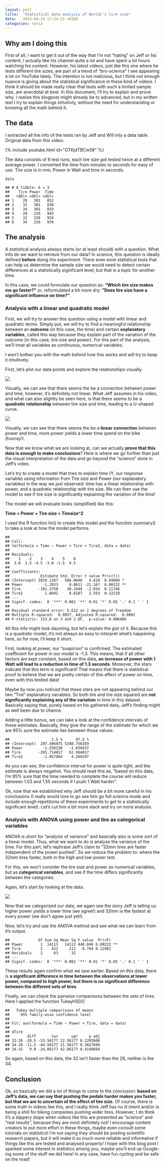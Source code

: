 ```yaml
---
layout: post
title:  "Statistical data analysis of NorCal's tire size"
date:   2024-04-19 17:24:22 +0100
categories: varia
---
```



## Why am I doing this

First of all, I want to get it out of the way that I’m not “hating” on
Jeff or his content, I actually like his channel quite a lot and have
spent a lot hours watching his content. However, his latest videos, just
like this one where he tests different tire sizes, are part of a trend
of “bro-science” I see appearing a lot on YouTube lately. The intention
is not malicious, but I think not enough nuance is giving about the
statistical significance in these kind of videos. I think it should be
made really clear that tests with such a limited sample size, are
anecdotal at best. In this document, I’ll try to explain and prove why. I realize this blogpost might already be to advanced, but in my written text I try to explain things inituitivly, without the need for understanding or knowing all the math behind it.

## The data

I extracted all the info of the tests ran by Jeff and Will into a data
table. Original data from this video:


{% include youtube.html id="GTKjdTBCw58" %}

The data consists of 6 test runs, each tire size got tested twice at a
different average power. I converted the time from minutes to seconds
for easy of use. Tire size is in mm, Power in Watt and time in seconds.

    data

    ## # A tibble: 6 × 3
    ##    Tire Power  Time
    ##   <dbl> <dbl> <dbl>
    ## 1    28   301   852
    ## 2    32   301   830
    ## 3    34   301   833
    ## 4    28   226   943
    ## 5    32   226   924
    ## 6    34   226   939

## The analysis

A statistical analysis always starts (or at least should) with a
question. What info do we want to retrieve from our data? In science,
this question is ideally defined **before** doing the experiment. There even
exist statistical tools that can help us determine the sample size we
would need to detect certain differences at a statistically significant
level, but that is a topic for another time.

In this case, we could formulate our question as: **“Which tire size makes
me go faster?"** or, reformulated a bit more dry: **”Does tire size have a
significant influence on time?“**.

### Analysis with a linear and quadratic model

First, we will try to answer this question using a  model with linear and quadratic terms. Simply
put, we will try to find a meaningful relationship between an **outcome**
(in this case, the time) and certain **explanatory variables**, called this
way because they explain part of the variation of the outcome (in this
case, tire size and power). For this part of the analysis, we’ll treat
all variables as continuous, numerical variables.

I won’t bother you with the math behind how this works and will try to
keep it intuitively.

First, let’s plot our data points and explore the relationships
visually.

![](/docs/assets/tire_size_files/figure-markdown_strict/unnamed-chunk-3-1.png)

Visually, we can see that there seems the be a connection between power
and time, however, it’s definitely not linear. What Jeff assumes in his
video, and what can also slightly be seen here, is that there seems to
be a **quadratic relationship** between tire size and time, leading to a
U-shaped curve.

![](/docs/assets/tire_size_files/figure-markdown_strict/unnamed-chunk-4-1.png)

Visually, we can see that there seems the be a **linear connection** between
power and time, more power yields a lower time spend on the bike
(hooray!).

Now that we know what we are looking at, can we actually **prove that this
data is enough to make conclusions**? Here is where we go further than
just the visual interpretation of the data and go beyond the “science”
done in Jeff’s video.

Let’s try to create a model that tries to explain time (Y, our response
variable) using information from Tire size and Power (our explanatory
variables) in the way we just observed: time has a linear relationship
with power, and a quadratic relationship with tire size. We can then use
the model to see if tire size is significantly explaining the variation
of the time!

The model we will evaluate looks (simplified) like this:

**Time = Power + Tire size + Tiresize^2**

I used the R function lm() to create this model and the function
summary() to take a look at how the model performs.

    ##
    ## Call:
    ## lm(formula = Time ~ Power + Tire + Tire2, data = data)
    ##
    ## Residuals:
    ##    1    2    3    4    5    6
    ##  3.0  1.5 -4.5 -3.0 -1.5  4.5
    ##
    ## Coefficients:
    ##              Estimate Std. Error t value Pr(>|t|)   
    ## (Intercept) 2819.1267   586.0640   4.810  0.04060 *
    ## Power         -1.2933     0.0611 -21.167  0.00222 **
    ## Tire        -101.3750    38.1948  -2.654  0.11746   
    ## Tire2          1.6042     0.6187   2.593  0.12210   
    ## ---
    ## Signif. codes:  0 '***' 0.001 '**' 0.01 '*' 0.05 '.' 0.1 ' ' 1
    ##
    ## Residual standard error: 5.612 on 2 degrees of freedom
    ## Multiple R-squared:  0.9957, Adjusted R-squared:  0.9892
    ## F-statistic: 153.8 on 3 and 2 DF,  p-value: 0.006466

All this info might look daunting, but let’s explain the gist of it.
Because this is a quadratic model, it’s not always as easy to interpret
what’s happening here, so for now, I’ll keep it short.

First, looking at power, our “suspicion” is confirmed. The estimated
coefficient for power in our model is -1.3. This means, that if all
other factors are kept constant, based on this data, **an increase of
power with 1 Watt will lead to a reduction in time of 1.3 seconds**.
Moreover, the stars indicate that this term is significant! That means
that there is statistical proof to believe that we are pretty certain of
this effect of power on time, even with this limited data!

Maybe by now you noticed that these stars are not appearing behind our
two “Tire” explanatory variables. So both tire and tire size squared are
**not significantly explaining any of the variation** in time in this
dataset. Basically saying that, purely based on his gathered data,
Jeff’s finding might as well been due to chance.

Adding a little bonus, we can take a look at the confidence intervals of
these estimates. Basically, they give the range of the estimate for
which we are 95% sure the estimate lies between those values.

    ##                   2.5 %      97.5 %
    ## (Intercept)  297.496975 5340.756359
    ## Power         -1.556230   -1.030437
    ## Tire        -265.714017   62.964017
    ## Tire2         -1.057964    4.266297

As you can see, the confidence interval for power is quite tight, and
the estimate is always negative. You should read this as, “based on this
data, I’m 95% sure that the time needed to complete the course will
reduce between 1.03 and 1.55 seconds if I push 1 Watt harder”.

Ok, now that we established why Jeff should be a bit more careful in his
conclusions (I really would love to go see him go full science mode and
include enough repetitions of these experiments to get to a
statistically significant level). Let’s cut him a bit more slack and try
on more analysis.

### Analysis with ANOVA using power and tire as categorical variables

ANOVA is short for “analysis of variance” and basically also is some
sort of a linear model. Thus, what we want to do is analyze the variance
of the time. For this part, let’s rephrase Jeff’s claim to “32mm tires
are faster independent of the power pushed”. So we reduce the problem
to: where the 32mm tires faster, both in the high and low power test.

For this, we won’t consider the tire size and power as numerical
variables, but as **categorical variables**, and see if the time differs
significantly between the categories.

Again, let’s start by looking at the data.

![](/docs/assets/tire_size_files/figure-markdown_strict/unnamed-chunk-9-1.png)

Now
that we categorized our data, we again see the story Jeff is telling us:
higher power yields a lower time (we agree!) and 32mm is the fastest at
every power (we don’t agree just yet!).

Now, let’s try and use the ANOVA method and see what we can learn from
it’s output.

    ##             Df Sum Sq Mean Sq F value  Pr(>F)   
    ## Power        1  14113   14113 448.048 0.00222 **
    ## Tire         2    422     211   6.704 0.12981   
    ## Residuals    2     63      32                   
    ## ---
    ## Signif. codes:  0 '***' 0.001 '**' 0.01 '*' 0.05 '.' 0.1 ' ' 1

These results again confirm what we saw earlier. Based on this data,
there is **a significant difference in time between the observations at
lower power, compared to high power, but there is no significant
difference between the different sets of tires**.

Finally, we can check the pairwise comparisons between the sets of
tires. Here I applied the function TukeyHSD()

    ##   Tukey multiple comparisons of means
    ##     95% family-wise confidence level
    ##
    ## Fit: aov(formula = Time ~ Power + Tire, data = data)
    ##
    ## $Tire
    ##        diff       lwr      upr     p adj
    ## 32-28 -20.5 -53.56177 12.56177 0.1203606
    ## 34-28 -11.5 -44.56177 21.56177 0.3027699
    ## 34-32   9.0 -24.06177 42.06177 0.4146694

So again, based on this data, the 32 isn’t faster than the 28, neither
is the 34.

## Conclusion

Ok, so basically we did a lot of things to come to the conclusion: **based
on Jeff’s data, we can say that pushing the pedals harder makes you
faster, but that we are to uncertain of the effect of tire size**. Of
course, there is some truth in videos like this, and I really think Jeff
has no ill intent and/or is being a shill for biking companies pushing
wider tires. However, I do think it’s a slippery slope when videos like
this are presented as “science” and “real results”, because they are
most definitely not! I encourage content creators to put more effort in
these things, maybe even consult some tutorials on statistics! I’m not
saying they should be posting scientific research papers, but it will
make it so much more reliable and informative if things like this are
tested and analysed properly! I hope with this blog post I sparked some
interest in statistics among you, maybe you’ll end up Google-ing some of
the stuff we did here! In any case, have fun cycling and be safe on the
road!
